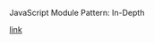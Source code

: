 JavaScript Module Pattern: In-Depth

[link](http://www.adequatelygood.com/JavaScript-Module-Pattern-In-Depth.html)